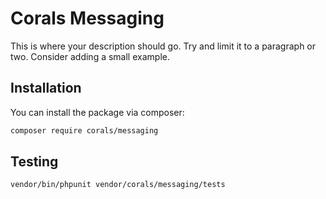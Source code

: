 # Corals Messaging

This is where your description should go. Try and limit it to a paragraph or two. Consider adding a small example.

## Installation

You can install the package via composer:

```bash
composer require corals/messaging
```

## Testing

```bash
vendor/bin/phpunit vendor/corals/messaging/tests 
```
